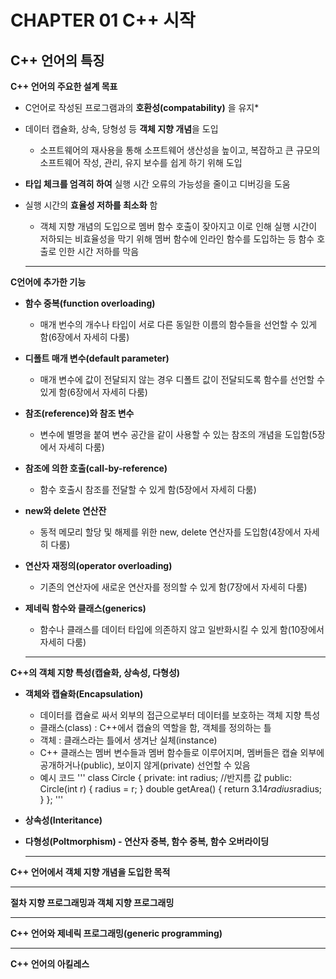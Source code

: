 # CHAPTER 01 C++ 시작
## C++ 언어의 특징
**C++ 언어의 주요한 설계 목표**
* C언어로 작성된 프로그램과의 **호환성(compatability)** 을 유지*
*  데이터 캡슐화, 상속, 당형성 등 **객체 지향 개념**을 도입
   * 소프트웨어의 재사용을 통해 소프트웨어 생산성을 높이고, 복잡하고 큰 규모의 소프트웨어 작성, 관리, 유지 보수를 쉽게 하기 위해 도입
* **타입 체크를 엄격히 하여** 실행 시간 오류의 가능성을 줄이고 디버깅을 도움
* 실행 시간의 **효율성 저하를 최소화** 함
   * 객체 지향 개념의 도입으로 멤버 함수 호출이 잦아지고 이로 인해 실행 시간이 저하되는 비효율성을 막기 위해 멤버 함수에 인라인 함수를 도입하는 등 함수 호출로 인한 시간 저하를 막음

   ___
  
**C언어에 추가한 기능**
* **함수 중복(function overloading)**
   * 매개 번수의 개수나 타입이 서로 다른 동일한 이름의 함수들을 선언할 수 있게 함(6장에서 자세히 다룸)
* **디폴트 매개 변수(default parameter)**
   * 매개 변수에 값이 전달되지 않는 경우 디폴트 값이 전달되도록 함수를 선언할 수 있게 함(6장에서 자세히 다룸) 
* **참조(reference)와 참조 변수**
   * 변수에 별명을 붙여 변수 공간을 같이 사용할 수 있는 참조의 개념을 도입함(5장에서 자세히 다룸)  
* **참조에 의한 호출(call-by-reference)**
   * 함수 호출시 참조를 전달할 수 있게 함(5장에서 자세히 다룸) 
* **new와 delete 연산잔**
   * 동적 메모리 할당 및 해제를 위한 new, delete 연산자를 도입함(4장에서 자세히 다룸) 
* **연산자 재정의(operator overloading)**
   * 기존의 연산자에 새로운 연산자를 정의할 수 있게 함(7장에서 자세히 다룸) 
* **제네릭 함수와 클래스(generics)**
   * 함수나 클래스를 데이터 타입에 의존하지 않고 일반화시킬 수 있게 함(10장에서 자세히 다룸) 

   ___

**C++의 객체 지향 특성(캡슐화, 상속성, 다형성)**
* **객체와 캡슐화(Encapsulation)**
   * 데이터를 캡슐로 싸서 외부의 접근으로부터 데이터를 보호하는 객체 지향 특성
   * 클래스(class) : C++에서 캡슐의 역할을 함, 객체를 정의하는 틀
   * 객체 : 클래스라는 틀에서 생겨난 실체(instance)
   * C++ 클래스는 멤버 변수들과 멤버 함수들로 이루어지며, 멤버들은 캡슐 외부에 공개하거나(public), 보이지 않게(private) 선언할 수 있음
   * 예시 코드
     '''
     class Circle
{
private:
  int radius; //반지름 값
public:
  Circle(int r) { radius = r; }
  double getArea() { return 3.14*radius*radius; }
};
     ''' 
* **상속성(Interitance)**
* **다형성(Poltmorphism) - 연산자 중복, 함수 중복, 함수 오버라이딩**


   ___

**C++ 언어에서 객체 지향 개념을 도입한 목적**


   ___

**절차 지향 프로그래밍과 객체 지향 프로그래밍**


   ___

**C++ 언어와 제네릭 프로그래밍(generic programming)**


   ___

**C++ 언어의 아킬레스**
